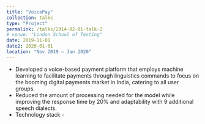 ```yaml
---
title: "VoicePay"
collection: talks
type: "Project"
permalink: /talks/2014-02-01-talk-2
# venue: "London School of Testing"
date: 2019-11-01
date2: 2020-01-01
location: "Nov 2019 – Jan 2020"
---
```


* Developed a voice-based payment platform that employs machine learning to facilitate payments through linguistics commands to focus on the booming digital payments market in India, catering to all user groups.
* Reduced the amount of processing needed for the model while improving the response time by 20% and adaptability with 9 additional speech dialects. 
* Technology stack - 
